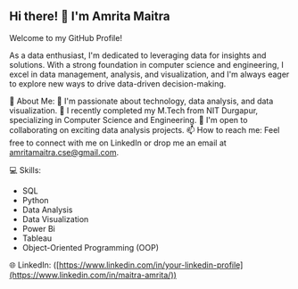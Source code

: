 
## Hi there! 👋 I'm Amrita Maitra

Welcome to my GitHub Profile!

As a data enthusiast, I'm dedicated to leveraging data for insights and solutions. With a strong foundation in computer science and engineering, I excel in data management, analysis, and visualization, and I'm always eager to explore new ways to drive data-driven decision-making.

💫 About Me:
👀 I'm passionate about technology, data analysis, and data visualization.
🌱 I recently completed my M.Tech from NIT Durgapur, specializing in Computer Science and Engineering.
💞️ I'm open to collaborating on exciting data analysis projects.
📫 How to reach me: Feel free to connect with me on LinkedIn or drop me an email at amritamaitra.cse@gmail.com.

💻 Skills:
- SQL
- Python
- Data Analysis
- Data Visualization
- Power Bi
- Tableau
- Object-Oriented Programming (OOP)

🌐 LinkedIn: ([https://www.linkedin.com/in/your-linkedin-profile](https://www.linkedin.com/in/maitra-amrita/))

